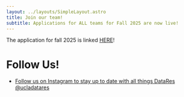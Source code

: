 ```yaml
---
layout: ../layouts/SimpleLayout.astro
title: Join our team!
subtitle: Applications for ALL teams for Fall 2025 are now live!
---
```


The application for fall 2025 is linked [HERE](https://docs.google.com/forms/d/e/1FAIpQLScNtq1lRsCYWVepaKJ7sSJSU6srM0p4IklC1PA3MCKWUFWs4A/viewform)!

# Follow Us!

* [Follow us on Instagram to stay up to date with all things DataRes @ucladatares](https://www.instagram.com/ucladatares/)
